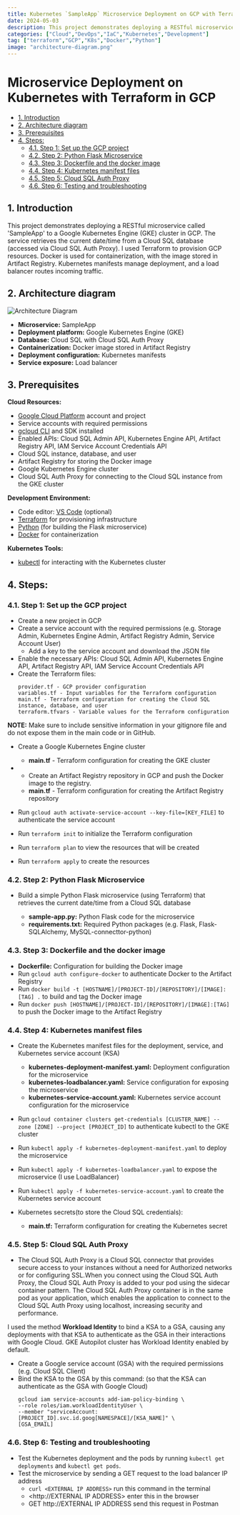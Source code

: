```yaml
---
title: Kubernetes `SampleApp` Microservice Deployment on GCP with Terraform
date: 2024-05-03
description: This project demonstrates deploying a RESTful microservice called 'SampleApp' to a Google Kubernetes Engine (GKE) cluster in GCP. The service retrieves the current date/time from a Cloud SQL database (accessed via Cloud SQL Auth Proxy). I used Terraform to provision GCP resources. Docker is used for containerization, with the image stored in Artifact Registry. Kubernetes manifests manage deployment, and a load balancer routes incoming traffic.
categories: ["Cloud","DevOps","IaC","Kubernetes","Development"]
tag: ["terraform","GCP","K8s","Docker","Python"]
image: "architecture-diagram.png"
---
```


# Microservice Deployment on Kubernetes with Terraform in GCP <!-- omit in toc -->

- [1. Introduction](#1-introduction)
- [2. Architecture diagram](#2-architecture-diagram)
- [3. Prerequisites](#3-prerequisites)
- [4. Steps:](#4-steps)
  - [4.1. Step 1: Set up the GCP project](#41-step-1-set-up-the-gcp-project)
  - [4.2. Step 2: Python Flask Microservice](#42-step-2-python-flask-microservice)
  - [4.3. Step 3: Dockerfile and the docker image](#43-step-3-dockerfile-and-the-docker-image)
  - [4.4. Step 4: Kubernetes manifest files](#44-step-4-kubernetes-manifest-files)
  - [4.5. Step 5: Cloud SQL Auth Proxy](#45-step-5-cloud-sql-auth-proxy)
  - [4.6. Step 6: Testing and troubleshooting](#46-step-6-testing-and-troubleshooting)
  
## 1. Introduction

This project demonstrates deploying a RESTful microservice called 'SampleApp' to a Google Kubernetes Engine (GKE) cluster in GCP. The service retrieves the current date/time from a Cloud SQL database (accessed via Cloud SQL Auth Proxy). I used Terraform to provision GCP resources. Docker is used for containerization, with the image stored in Artifact Registry. Kubernetes manifests manage deployment, and a load balancer routes incoming traffic.


## 2. Architecture diagram

![Architecture Diagram](/assets/architecture-diagram.png)
- **Microservice:** SampleApp
- **Deployment platform:** Google Kubernetes Engine (GKE)
- **Database:** Cloud SQL with Cloud SQL Auth Proxy
- **Containerization:** Docker image stored in Artifact Registry
- **Deployment configuration:** Kubernetes manifests
- **Service exposure:** Load balancer

## 3. Prerequisites

**Cloud Resources:**

- [Google Cloud Platform](https://console.cloud.google.com/welcome?project=microservice-on-kubernetes) account and project
- Service accounts with required permissions
- [gcloud CLI](https://cloud.google.com/sdk/docs/install) and SDK installed
- Enabled APIs: Cloud SQL Admin API, Kubernetes Engine API, Artifact Registry API, IAM Service Account Credentials API
- Cloud SQL instance, database, and user
- Artifact Registry for storing the Docker image
- Google Kubernetes Engine cluster
- Cloud SQL Auth Proxy for connecting to the Cloud SQL instance from the GKE cluster

**Development Environment:**

- Code editor: [VS Code](https://code.visualstudio.com/download) (optional)
- [Terraform](https://developer.hashicorp.com/terraform/install) for provisioning infrastructure
- [Python](https://www.python.org/downloads/windows/) (for building the Flask microservice)
- [Docker](https://www.docker.com/products/docker-desktop/) for containerization

**Kubernetes Tools:**

- [kubectl](https://kubernetes.io/docs/tasks/tools/) for interacting with the Kubernetes cluster

## 4. Steps:

### 4.1. Step 1: Set up the GCP project

- Create a new project in GCP
- Create a service account with the required permissions (e.g. Storage Admin, Kubernetes Engine Admin, Artifact Registry Admin, Service Account User)
  - Add a key to the service account and download the JSON file 
- Enable the necessary APIs: Cloud SQL Admin API, Kubernetes Engine API, Artifact Registry API, IAM Service Account Credentials API
- Create the Terraform files: 
    ```
    provider.tf - GCP provider configuration
    variables.tf - Input variables for the Terraform configuration
    main.tf - Terraform configuration for creating the Cloud SQL instance, database, and user
    terraform.tfvars - Variable values for the Terraform configuration
    ```
**NOTE:** Make sure to include sensitive information in your gitignore file and do not expose them in the main code or in GitHub.

- Create a Google Kubernetes Engine cluster
  - **main.tf** - Terraform configuration for creating the GKE cluster
  
- - Create an Artifact Registry repository in GCP and push the Docker image to the registry.
  - **main.tf** - Terraform configuration for creating the Artifact Registry repository

- Run `gcloud auth activate-service-account --key-file=[KEY_FILE]` to authenticate the service account
- Run `terraform init` to initialize the Terraform configuration
- Run `terraform plan` to view the resources that will be created
- Run `terraform apply` to create the resources



### 4.2. Step 2: Python Flask Microservice

- Build a simple Python Flask microservice (using Terraform) that retrieves the current date/time from a Cloud SQL database
  
  - **sample-app.py:** Python Flask code for the microservice
  - **requirements.txt:** Required Python packages (e.g. Flask, Flask-SQLAlchemy, MySQL-connecttor-python)

### 4.3. Step 3: Dockerfile and the docker image

  - **Dockerfile:** Configuration for building the Docker image
- Run `gcloud auth configure-docker` to authenticate Docker to the Artifact Registry
- Run `docker build -t [HOSTNAME]/[PROJECT-ID]/[REPOSITORY]/[IMAGE]:[TAG] .` to build and tag the Docker image
- Run `docker push [HOSTNAME]/[PROJECT-ID]/[REPOSITORY]/[IMAGE]:[TAG]` to push the Docker image to the Artifact Registry

### 4.4. Step 4: Kubernetes manifest files

- Create the Kubernetes manifest files for the deployment, service, and Kubernetes service account (KSA)

  - **kubernetes-deployment-manifest.yaml:** Deployment configuration for the microservice
  - **kubernetes-loadbalancer.yaml:** Service configuration for exposing the microservice
  - **kubernetes-service-account.yaml:** Kubernetes service account configuration for the microservice

- Run `gcloud container clusters get-credentials [CLUSTER_NAME] --zone [ZONE] --project [PROJECT_ID]` to authenticate kubectl to the GKE cluster
- Run `kubectl apply -f kubernetes-deployment-manifest.yaml` to deploy the microservice
- Run `kubectl apply -f kubernetes-loadbalancer.yaml` to expose the microservice (I use LoadBalancer)
- Run `kubectl apply -f kubernetes-service-account.yaml` to create the Kubernetes service account

- Kubernetes secrets(to store the Cloud SQL credentials):
  - **main.tf:** Terraform configuration for creating the Kubernetes secret

### 4.5. Step 5: Cloud SQL Auth Proxy

- The Cloud SQL Auth Proxy is a Cloud SQL connector that provides secure access to your instances without a need for Authorized networks or for configuring SSL.When you connect using the Cloud SQL Auth Proxy, the Cloud SQL Auth Proxy is added to your pod using the sidecar container pattern. The Cloud SQL Auth Proxy container is in the same pod as your application, which enables the application to connect to the Cloud SQL Auth Proxy using localhost, increasing security and performance.

I used the method **Workload Identity** to bind a KSA to a GSA, causing any deployments with that KSA to authenticate as the GSA in their interactions with Google Cloud. GKE Autopilot cluster has Workload Identity enabled by default.

- Create a Google service account (GSA) with the required permissions (e.g. Cloud SQL Client)
- Bind the KSA to the GSA by this command: (so that the KSA can authenticate as the GSA with Google Cloud)
  ```
  gcloud iam service-accounts add-iam-policy-binding \
  --role roles/iam.workloadIdentityUser \
  --member "serviceAccount:[PROJECT_ID].svc.id.goog[NAMESPACE]/[KSA_NAME]" \
  [GSA_EMAIL]
  ```

### 4.6. Step 6: Testing and troubleshooting

- Test the Kubernetes deployment and the pods by running `kubectl get deployments` and `kubectl get pods`.
- Test the microservice by sending a GET request to the load balancer IP address
  - `curl <EXTERNAL IP ADDRESS>`  run this command in the terminal
  - <http://EXTERNAL IP ADDRESS>       enter this in the browser
  - GET http://EXTERNAL IP ADDRESS send this request in Postman
  